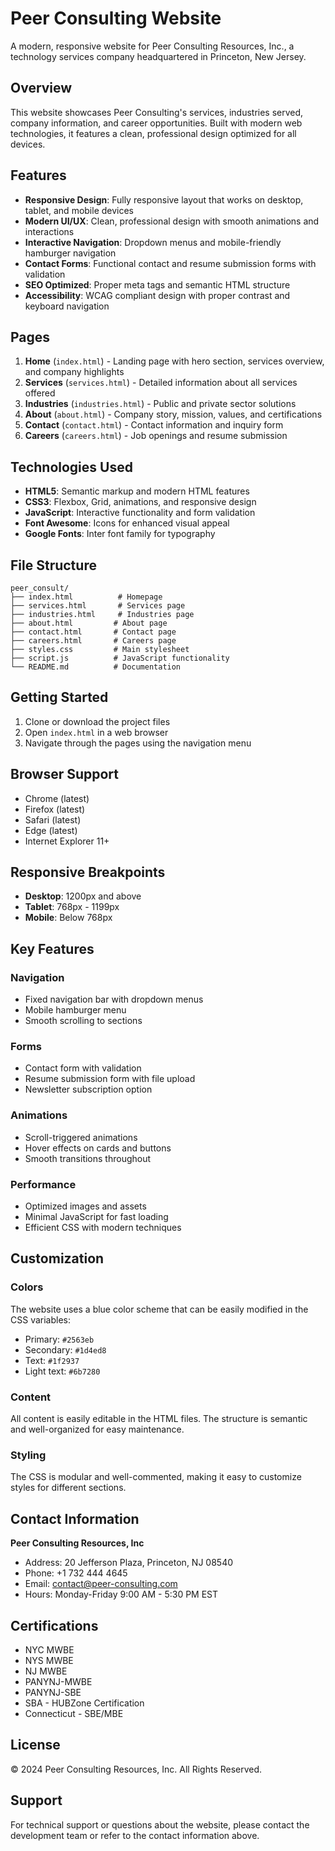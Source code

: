 # Peer Consulting Website

A modern, responsive website for Peer Consulting Resources, Inc., a technology services company headquartered in Princeton, New Jersey.

## Overview

This website showcases Peer Consulting's services, industries served, company information, and career opportunities. Built with modern web technologies, it features a clean, professional design optimized for all devices.

## Features

- **Responsive Design**: Fully responsive layout that works on desktop, tablet, and mobile devices
- **Modern UI/UX**: Clean, professional design with smooth animations and interactions
- **Interactive Navigation**: Dropdown menus and mobile-friendly hamburger navigation
- **Contact Forms**: Functional contact and resume submission forms with validation
- **SEO Optimized**: Proper meta tags and semantic HTML structure
- **Accessibility**: WCAG compliant design with proper contrast and keyboard navigation

## Pages

1. **Home** (`index.html`) - Landing page with hero section, services overview, and company highlights
2. **Services** (`services.html`) - Detailed information about all services offered
3. **Industries** (`industries.html`) - Public and private sector solutions
4. **About** (`about.html`) - Company story, mission, values, and certifications
5. **Contact** (`contact.html`) - Contact information and inquiry form
6. **Careers** (`careers.html`) - Job openings and resume submission

## Technologies Used

- **HTML5**: Semantic markup and modern HTML features
- **CSS3**: Flexbox, Grid, animations, and responsive design
- **JavaScript**: Interactive functionality and form validation
- **Font Awesome**: Icons for enhanced visual appeal
- **Google Fonts**: Inter font family for typography

## File Structure

```
peer_consult/
├── index.html          # Homepage
├── services.html       # Services page
├── industries.html     # Industries page
├── about.html         # About page
├── contact.html       # Contact page
├── careers.html       # Careers page
├── styles.css         # Main stylesheet
├── script.js          # JavaScript functionality
└── README.md          # Documentation
```

## Getting Started

1. Clone or download the project files
2. Open `index.html` in a web browser
3. Navigate through the pages using the navigation menu

## Browser Support

- Chrome (latest)
- Firefox (latest)
- Safari (latest)
- Edge (latest)
- Internet Explorer 11+

## Responsive Breakpoints

- **Desktop**: 1200px and above
- **Tablet**: 768px - 1199px
- **Mobile**: Below 768px

## Key Features

### Navigation
- Fixed navigation bar with dropdown menus
- Mobile hamburger menu
- Smooth scrolling to sections

### Forms
- Contact form with validation
- Resume submission form with file upload
- Newsletter subscription option

### Animations
- Scroll-triggered animations
- Hover effects on cards and buttons
- Smooth transitions throughout

### Performance
- Optimized images and assets
- Minimal JavaScript for fast loading
- Efficient CSS with modern techniques

## Customization

### Colors
The website uses a blue color scheme that can be easily modified in the CSS variables:
- Primary: `#2563eb`
- Secondary: `#1d4ed8`
- Text: `#1f2937`
- Light text: `#6b7280`

### Content
All content is easily editable in the HTML files. The structure is semantic and well-organized for easy maintenance.

### Styling
The CSS is modular and well-commented, making it easy to customize styles for different sections.

## Contact Information

**Peer Consulting Resources, Inc**
- Address: 20 Jefferson Plaza, Princeton, NJ 08540
- Phone: +1 732 444 4645
- Email: contact@peer-consulting.com
- Hours: Monday-Friday 9:00 AM - 5:30 PM EST

## Certifications

- NYC MWBE
- NYS MWBE
- NJ MWBE
- PANYNJ-MWBE
- PANYNJ-SBE
- SBA - HUBZone Certification
- Connecticut - SBE/MBE

## License

© 2024 Peer Consulting Resources, Inc. All Rights Reserved.

## Support

For technical support or questions about the website, please contact the development team or refer to the contact information above. 